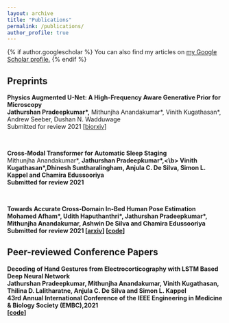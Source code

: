 ```yaml
---
layout: archive
title: "Publications"
permalink: /publications/
author_profile: true
---
```


{% if author.googlescholar %}
  You can also find my articles on <u><a href="{{author.googlescholar}}">my Google Scholar profile</a>.</u>
{% endif %}


## Preprints

<b> Physics Augmented U-Net: A High-Frequency Aware Generative Prior for Microscopy </b><br/>
<b>Jathurshan Pradeepkumar\*,</b> Mithunjha Anandakumar\*, Vinith Kugathasan\*, Andrew Seeber, Dushan N. Wadduwage<br/>
Submitted for review 2021
[[biorxiv](https://www.biorxiv.org/content/10.1101/2021.12.01.470743v1)] 
<p>&nbsp;</p>

<b> Cross-Modal Transformer for Automatic Sleep Staging </b><br/>
Mithunjha Anandakumar\*, <b>Jathurshan Pradeepkumar\*,<\b> Vinith Kugathasan\*,Dhinesh Suntharalingham, Anjula C. De Silva, Simon L. Kappel and Chamira Edussooriya<br/>
Submitted for review 2021

<p>&nbsp;</p>

<b> Towards Accurate Cross-Domain In-Bed Human Pose Estimation </b><br/>
Mohamed Afham\*, Udith Haputhanthri\*, <b>Jathurshan Pradeepkumar\*,</b> Mithunjha Anandakumar, Ashwin De Silva and Chamira Edussooriya<br/>
Submitted for review 2021
[[arxiv](https://arxiv.org/abs/2110.03578)] [[code](https://github.com/MohamedAfham/CD_HPE)]


## Peer-reviewed Conference Papers

<b> Decoding of Hand Gestures from Electrocorticography with LSTM Based Deep Neural Network </b><br/>
<b> Jathurshan Pradeepkumar,</b> Mithunjha Anandakumar, Vinith Kugathasan, Thilina D. Lalitharatne, Anjula C. De Silva and Simon L. Kappel<br/>
43rd Annual International Conference of the IEEE Engineering in Medicine & Biology Society (EMBC),2021<br/>
[[code](https://github.com/Jathurshan0330/Decoding-of-Hand-Gestures-from-Electrocorticography-with-LSTM-Based-Deep-Neural-Network)]